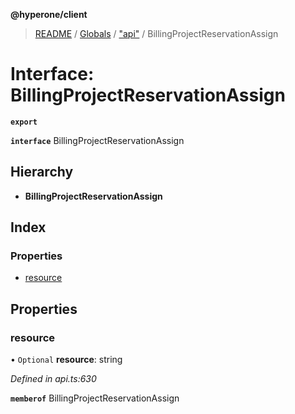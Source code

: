 **@hyperone/client**

> [README](../README.md) / [Globals](../globals.md) / ["api"](../modules/_api_.md) / BillingProjectReservationAssign

# Interface: BillingProjectReservationAssign

**`export`** 

**`interface`** BillingProjectReservationAssign

## Hierarchy

* **BillingProjectReservationAssign**

## Index

### Properties

* [resource](_api_.billingprojectreservationassign.md#resource)

## Properties

### resource

• `Optional` **resource**: string

*Defined in api.ts:630*

**`memberof`** BillingProjectReservationAssign
